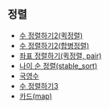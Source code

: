 정렬
-
- [수 정렬하기2(퀵정렬)](https://github.com/hmhhh15/Study/tree/master/%EC%95%8C%EA%B3%A0%EB%A6%AC%EC%A6%98/%EC%A0%95%EB%A0%AC/01%20%EC%88%98%EC%A0%95%EB%A0%AC%ED%95%98%EA%B8%B02(%ED%80%B5%EC%A0%95%EB%A0%AC))
- [수 정렬하기2(합병정렬)](https://github.com/hmhhh15/Study/tree/master/%EC%95%8C%EA%B3%A0%EB%A6%AC%EC%A6%98/%EC%A0%95%EB%A0%AC/02%20%EC%88%98%EC%A0%95%EB%A0%AC%ED%95%98%EA%B8%B02(%ED%95%A9%EB%B3%91%EC%A0%95%EB%A0%AC))
- [좌표 정렬하기(퀵정렬, pair)](https://github.com/hmhhh15/Study/tree/master/%EC%95%8C%EA%B3%A0%EB%A6%AC%EC%A6%98/%EC%A0%95%EB%A0%AC/03%20%EC%A2%8C%ED%91%9C%20%EC%A0%95%EB%A0%AC%ED%95%98%EA%B8%B0(%ED%80%B5%EC%A0%95%EB%A0%AC%2C%20pair))
- [나이 순 정렬(stable_sort)](https://github.com/hmhhh15/Study/tree/master/%EC%95%8C%EA%B3%A0%EB%A6%AC%EC%A6%98/%EC%A0%95%EB%A0%AC/04%20%EB%82%98%EC%9D%B4%20%EC%88%9C%20%EC%A0%95%EB%A0%AC(stable%20sort))
- [국영수](https://github.com/hmhhh15/Study/tree/master/%EC%95%8C%EA%B3%A0%EB%A6%AC%EC%A6%98/%EC%A0%95%EB%A0%AC/05%20%EA%B5%AD%EC%98%81%EC%88%98)
- [수 정렬하기3](https://github.com/hmhhh15/Study/tree/master/%EC%95%8C%EA%B3%A0%EB%A6%AC%EC%A6%98/%EC%A0%95%EB%A0%AC/06%20%EC%88%98%EC%A0%95%EB%A0%AC%ED%95%98%EA%B8%B03)
- [카드(map)](https://github.com/hmhhh15/Study/tree/master/%EC%95%8C%EA%B3%A0%EB%A6%AC%EC%A6%98/%EC%A0%95%EB%A0%AC/07%20%EC%B9%B4%EB%93%9C)
